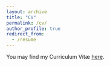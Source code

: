 ```yaml
---
layout: archive
title: "CV"
permalink: /cv/
author_profile: true
redirect_from:
  - /resume
---
```


You may find my Curriculum Vitæ [here](https://benesse.github.io/files/Curriculum_Vitae_English.pdf).
